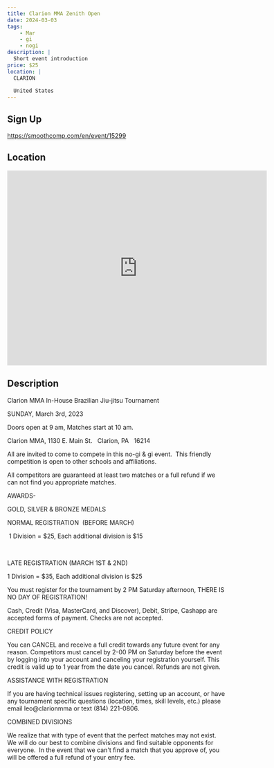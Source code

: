 ```yaml
---
title: Clarion MMA Zenith Open
date: 2024-03-03
tags:
    - Mar
    - gi 
    - nogi 
description: |
  Short event introduction
price: $25
location: |
  CLARION
  
  United States
---
```

## Sign Up
https://smoothcomp.com/en/event/15299

## Location
<iframe src="https://www.google.com/maps/embed?pb=!1m18!1m12!1m3!1d12345.6789!2d-79.3709748!3d41.2092439!2m3!1f0!2f0!3f0!3m2!1i1024!2i768!4f13.1!3m3!1m2!1s0x0%3A0x0!2z41.2092439!5e0!3m2!1sen!2sus!4v1234567890" width="600" height="450" style="border:0;" allowfullscreen="" loading="lazy"></iframe>

## Description
Clarion MMA In-House Brazilian Jiu-jitsu Tournament


SUNDAY, March 3rd, 2023


Doors open at 9 am, Matches start at 10 am.


Clarion MMA, 1130 E. Main St.   Clarion, PA   16214


All are invited to come to compete in this no-gi & gi event.  This friendly competition is open to other schools and affiliations.  


All competitors are guaranteed at least two matches or a full refund if we can not find you appropriate matches.


AWARDS-


GOLD, SILVER & BRONZE MEDALS    


NORMAL REGISTRATION  (BEFORE MARCH)


 1 Division = $25, Each additional division is $15


 


LATE REGISTRATION (MARCH 1ST & 2ND)  


1 Division = $35, Each additional division is $25


You must register for the tournament by 2 PM Saturday afternoon, THERE IS NO DAY OF REGISTRATION!


Cash, Credit (Visa, MasterCard, and Discover), Debit, Stripe, Cashapp are accepted forms of payment. Checks are not accepted. 


CREDIT POLICY


You can CANCEL and receive a full credit towards any future event for any reason. Competitors must cancel by 2-00 PM on Saturday before the event by logging into your account and canceling your registration yourself. This credit is valid up to 1 year from the date you cancel. Refunds are not given.


ASSISTANCE WITH REGISTRATION


If you are having technical issues registering, setting up an account, or have any tournament specific questions (location, times, skill levels, etc.) please email leo@clarionmma or text (814) 221-0806.


COMBINED DIVISIONS


We realize that with type of event that the perfect matches may not exist.  We will do our best to combine divisions and find suitable opponents for everyone.  In the event that we can't find a match that you approve of, you will be offered a full refund of your entry fee.